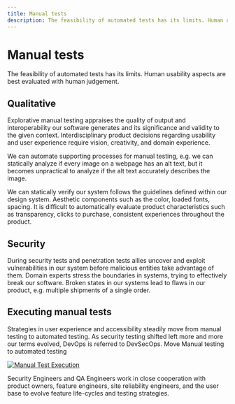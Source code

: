 ```yaml
---
title: Manual tests
description: The feasibility of automated tests has its limits. Human usability aspects are best evaluated with human judgement.
---
```


# Manual tests

The feasibility of automated tests has its limits. Human usability aspects are best evaluated with human judgement.

## Qualitative

Explorative manual testing appraises the quality of output and interoperability our software generates and its significance and validity to the given context. Interdisciplinary product decisions regarding usability and user experience require vision, creativity, and domain experience.

We can automate supporting processes for manual testing, e.g. we can statically analyze if every image on a webpage has an alt text, but it becomes unpractical to analyze if the alt text accurately describes the image.

We can statically verify our system follows the guidelines defined within our design system. Aesthetic components such as the color, loaded fonts, spacing. It is difficult to automatically evaluate product characteristics such as transparency, clicks to purchase, consistent experiences throughout the product.

## Security

During security tests and <!-- vale alex.ProfanityMaybe = NO -->penetration<!-- vale alex.ProfanityMaybe = YES --> tests allies uncover and exploit vulnerabilities in our system before malicious entities take advantage of them. Domain experts stress the boundaries in systems, trying to effectively break our software. Broken states in our systems lead to flaws in our product, e.g. multiple shipments of a single order.

## Executing manual tests

Strategies in user experience and accessibility steadily move from manual testing to automated testing. As security testing shifted left more and more our terms evolved, DevOps is referred to DevSecOps.
Move Manual testing to automated testing

[![Manual Test Execution](../../../assets/images/book/anatomy-of-a-code-change/testing/manual-testing-execution.webp)](../../../assets/images/book/anatomy-of-a-code-change/testing/manual-testing-execution.png)

Security Engineers and QA Engineers work in close cooperation with product owners, feature engineers, site reliability engineers, and the user base to evolve feature life-cycles and testing strategies.
